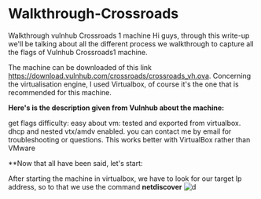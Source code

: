 # Walkthrough-Crossroads
Walkthrough vulnhub Crossroads 1  machine
Hi guys, through this write-up we'll be talking about all the different process we walkthrough to capture all the flags of Vulnhub Crossroads1 machine.

The machine can be downloaded of this link https://download.vulnhub.com/crossroads/crossroads_vh.ova.
Concerning the virtualisation engine, I used Virtualbox, of course it's the one that is recommended for this machine.

**Here's is the description given from Vulnhub about the machine:**

get flags
difficulty: easy
about vm: tested and exported from virtualbox. dhcp and nested vtx/amdv enabled. you can contact me by email for troubleshooting or questions.
This works better with VirtualBox rather than VMware

**Now that all have been said, let's start:

After starting the machine in virtualbox, we have to look for our target Ip address, so to that we use the command **netdiscover**
![d](https://user-images.githubusercontent.com/63744686/116478438-98007300-a86d-11eb-839f-80d83ad68e55.png)

